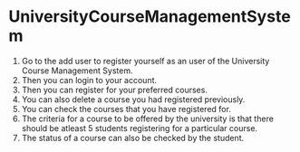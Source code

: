 # UniversityCourseManagementSystem

1. Go to the add user to register yourself as an user of the University Course Management System.
2. Then you can login to your account.
3. Then you can register for your preferred courses.
4. You can also delete a course you had registered previously.
5. You can check the courses that you have registered for.
6. The criteria for a course to be offered by the university is that there should be atleast 5 students registering for a particular course.
7. The status of a course can also be checked by the student.
